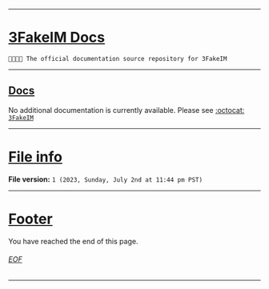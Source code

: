 
***

# [3FakeIM Docs](#3FakeIM-Docs)

`📱️🚫️🌝️📖️ The official documentation source repository for 3FakeIM`

***

## [Docs](#Docs)

No additional documentation is currently available. Please see [:octocat: `3FakeIM`](https://github.com/seanpm2001/3FakeIM/)

***

# [File info](#File-info)

**File version:** `1 (2023, Sunday, July 2nd at 11:44 pm PST)`

***

# [Footer](#Footer)

You have reached the end of this page.

###### [EOF](#EOF)

***
